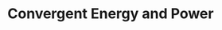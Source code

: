 ---
layout: startup_page
title: "Convergent Energy and Power"
id: "convergentep.com"
permalink: "/convergentenergyandpowerconvergentep.com04092025/"
website: "https://www.convergentep.com/"
funding_round: "Debt"
funding_amount: ""
investors: "East West Bank"
about: "Convergent Energy and Power is a leading provider of energy storage solutions in North America, offering commercial, industrial, and utility-scale assets that reduce electricity costs and increase reliability. Their proprietary asset management platform, PEAK IQ®, optimizes asset performance and maximizes value, contributing to the clean energy transition."
markets: "Energy Storage, Clean Energy, Renewable Energy, Semiconductor Manufacturing"
hq: "New York, New York, United States"
founded_year: "2011"
linkedin: "https://www.linkedin.com/company/convergent-energy-power/"
twitter: "https://twitter.com/convergentep"
instagram: ""
facebook: "https://www.facebook.com/Convergent-Energy-Power-426298407407692/"
crunchbase: "https://www.crunchbase.com/organization/convergent-energy-and-power"
pitchbook: "https://pitchbook.com/profiles/company/122844-25"

# SEO Optimization
meta_title: "Convergent Energy and Power - Debt"
meta_description: "Convergent Energy and Power, Convergent Energy and Power is a leading provider of energy storage solutions in North America, offering commercial, industrial, and utility-scale ass..."
meta_keywords: "Convergent Energy and Power, Energy Storage, Clean Energy, Renewable Energy, Semiconductor Manufacturing, Debt funding"
canonical_url: "https://pkprojectstartups.github.io/projectstartups.com/convergentenergyandpowerconvergentep.com04092025/"
---